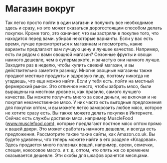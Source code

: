 # Магазин вокруг

Так легко просто пойти в один магазин и получить все необходимое здесь и сразу, но это может оказаться дорогостоящим способом делать покупки. Кроме того, это означает, что вы застряли в покупке того, что находится перед вами. убирая некоторые варианты. Если у вас есть время, лучше присмотреться к магазинам и посмотреть, какие варианты предлагают вам лучшую цену и лучшее качество.
Например, есть ли рядом с вами овощной магазин? Сезонные фрукты и овощи намного дешевле, чем в супермаркете, и зачастую они намного лучше. Заходите раз в неделю, чтобы купить свежий магазин, и вы действительно заметите разницу. Многие овощные магазины также продают местные продукты и здоровую пищу, поэтому никогда не угадаешь, что еще можно найти.
Если у тебя есть. пойти на местный фермерский рынок. Это отличное место, чтобы забрать мясо,
были выращены на местном уровне и, как правило, самого лучшего качества. Вы можете получить много за свои деньги, не включая и не покупая некачественное мясо. У них часто есть выгодные предложения для покупки оптом, и вы можете легко заморозить любое мясо, которое не хотите сразу есть.
Вы также можете делать покупки в Интернете. Сейчас есть службы доставки мяса. например MuscleFood (www.musclefood.com), которые предлагают постное мясо оптом прямо к вашей двери. Это может сработать намного дешевле, и всегда есть предложения.
Рассмотрите также такие сайты, как Amazon.co.uk. Вы будете удивлены, что теперь можете найти в его разделе «Кладовая». Здесь продается много полезных вещей, например, орехи, семечки, специи, кокосовое масло. и т. д. оптом, что опять же со временем оказывается дешевле. Эти скобы для шкафов хранятся месяцами.